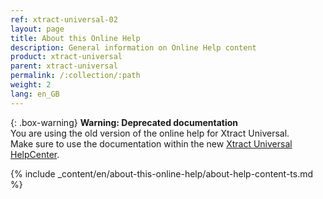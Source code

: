 ```yaml
---
ref: xtract-universal-02
layout: page
title: About this Online Help
description: General information on Online Help content
product: xtract-universal
parent: xtract-universal
permalink: /:collection/:path
weight: 2
lang: en_GB
---
```


{: .box-warning}
**Warning: Deprecated documentation** <br>
You are using the old version of the online help for Xtract Universal.<br>
Make sure to use the documentation within the new [Xtract Universal HelpCenter](https://helpcenter.theobald-software.com/xtract-universal/documentation/introduction/).

{% include _content/en/about-this-online-help/about-help-content-ts.md %} 

